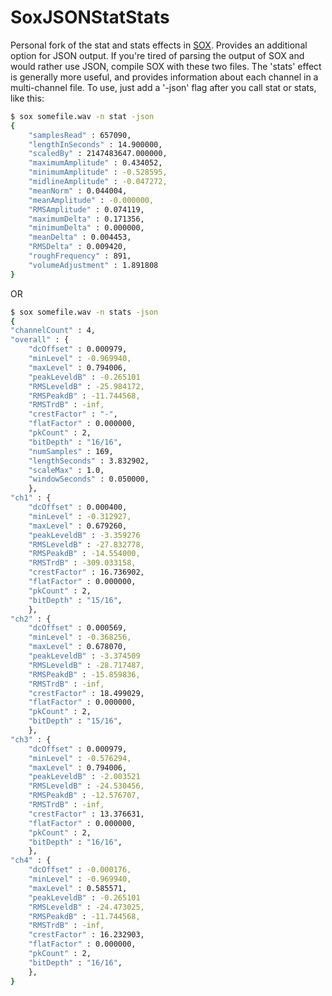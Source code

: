 SoxJSONStatStats
====

Personal fork of the stat and stats effects in <a href = "http://sox.sourceforge.net/"> SOX</a>. Provides an additional option for JSON output. If you're tired of parsing the output of SOX and would rather use JSON, compile SOX with these two files. The 'stats' effect is generally more useful, and provides information about each channel in a multi-channel file. To use, just add a '-json' flag after you call stat or stats, like this: 

```bash
$ sox somefile.wav -n stat -json
{
	"samplesRead" : 657090,
	"lengthInSeconds" : 14.900000,
	"scaledBy" : 2147483647.000000,
	"maximumAmplitude" : 0.434052,
	"minimumAmplitude" : -0.528595,
	"midlineAmplitude" : -0.047272,
	"meanNorm" : 0.044004,
	"meanAmplitude" : -0.000000,
	"RMSAmplitude" : 0.074119,
	"maximumDelta" : 0.171356,
	"minimumDelta" : 0.000000,
	"meanDelta" : 0.004453,
	"RMSDelta" : 0.009420,
	"roughFrequency" : 891,
	"volumeAdjustment" : 1.891808
}
```
OR
```bash
$ sox somefile.wav -n stats -json
{
"channelCount" : 4,
"overall" : {
	"dcOffset" : 0.000979,
	"minLevel" : -0.969940,
	"maxLevel" : 0.794006,
	"peakLeveldB" : -0.265101
	"RMSLeveldB" : -25.984172,
	"RMSPeakdB" : -11.744568,
	"RMSTrdB" : -inf,
	"crestFactor" : "-",
	"flatFactor" : 0.000000,
	"pkCount" : 2,
	"bitDepth" : "16/16",
	"numSamples" : 169,
	"lengthSeconds" : 3.832902,
	"scaleMax" : 1.0,
	"windowSeconds" : 0.050000,
	},
"ch1" : {
	"dcOffset" : 0.000400,
	"minLevel" : -0.312927,
	"maxLevel" : 0.679260,
	"peakLeveldB" : -3.359276
	"RMSLeveldB" : -27.832778,
	"RMSPeakdB" : -14.554000,
	"RMSTrdB" : -309.033158,
	"crestFactor" : 16.736902,
	"flatFactor" : 0.000000,
	"pkCount" : 2,
	"bitDepth" : "15/16",
	},
"ch2" : {
	"dcOffset" : 0.000569,
	"minLevel" : -0.368256,
	"maxLevel" : 0.678070,
	"peakLeveldB" : -3.374509
	"RMSLeveldB" : -28.717487,
	"RMSPeakdB" : -15.859836,
	"RMSTrdB" : -inf,
	"crestFactor" : 18.499029,
	"flatFactor" : 0.000000,
	"pkCount" : 2,
	"bitDepth" : "15/16",
	},
"ch3" : {
	"dcOffset" : 0.000979,
	"minLevel" : -0.576294,
	"maxLevel" : 0.794006,
	"peakLeveldB" : -2.003521
	"RMSLeveldB" : -24.530456,
	"RMSPeakdB" : -12.576707,
	"RMSTrdB" : -inf,
	"crestFactor" : 13.376631,
	"flatFactor" : 0.000000,
	"pkCount" : 2,
	"bitDepth" : "16/16",
	},
"ch4" : {
	"dcOffset" : -0.000176,
	"minLevel" : -0.969940,
	"maxLevel" : 0.585571,
	"peakLeveldB" : -0.265101
	"RMSLeveldB" : -24.473025,
	"RMSPeakdB" : -11.744568,
	"RMSTrdB" : -inf,
	"crestFactor" : 16.232903,
	"flatFactor" : 0.000000,
	"pkCount" : 2,
	"bitDepth" : "16/16",
	},
}
```

